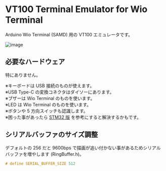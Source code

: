 # VT100 Terminal Emulator for Wio Terminal

Arduino Wio Terminal (SAMD) 用の VT100 エミュレータです。

![image](https://user-images.githubusercontent.com/14885863/102246470-2967ec00-3f42-11eb-9473-d38e3aeaa6e6.png)

## 必要なハードウェア
特にありません。

※キーボードは USB 接続のものが使えます。  
※USB Type-C の変換コネクタはダイソーにあります。  
※ブザーは Wio Terminal のものを使います。  
※LED は Wio Terminal のものを使います。  
※ボタンや 5 方向スイッチも認識します。  
※困った事があったら [STM32 版](https://github.com/ht-deko/vt100_stm32) を参考にすると解決するかもです。  

## シリアルバッファのサイズ調整

デフォルトの 256 だと 9600bps で描画が追い付かない事があるためシリアルバッファを増やします (RingBuffer.h)。　

```cpp:RingBuffer.h
# define SERIAL_BUFFER_SIZE 512
```
